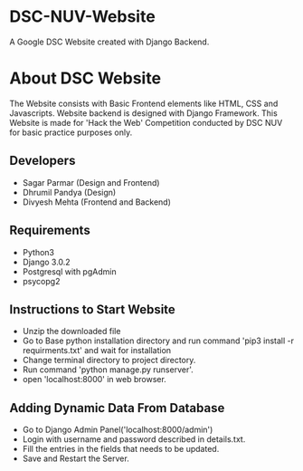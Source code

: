 # DSC-NUV-Website
A Google DSC Website created with Django Backend.

# About DSC Website
The Website consists with Basic Frontend elements like HTML, CSS and Javascripts. Website backend is designed with Django Framework. This Website is made for 'Hack the Web' Competition conducted by DSC NUV for basic practice purposes only.

## Developers
- Sagar Parmar (Design and Frontend)
- Dhrumil Pandya (Design)
- Divyesh Mehta (Frontend and Backend)

## Requirements
- Python3
- Django 3.0.2
- Postgresql with pgAdmin
- psycopg2

## Instructions to Start Website

- Unzip the downloaded file
- Go to Base python installation directory and run command 'pip3 install -r requirments.txt' and wait for installation
- Change terminal directory to project directory.
- Run command 'python manage.py runserver'.
- open 'localhost:8000' in web browser.

## Adding Dynamic Data From Database
- Go to Django Admin Panel('localhost:8000/admin')
- Login with username and password described in details.txt.
- Fill the entries in the fields that needs to be updated.
- Save and Restart the Server.
